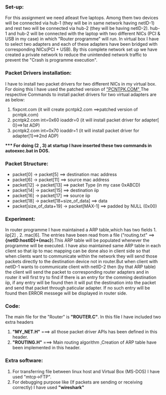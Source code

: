 <h3>Set-up:</h3> 
<p>
	For this assignment we need atleast five laptops. Among them two devices will be connected via hub-1 (they will be in same network having netID-1) and rest two will be connected via hub-2 (they will be having netID-2). hub-1 and hub-2 will be connected with the laptop with two different NICs (PCI & USB in my case) in which "Router programme" will run. In virtual box I have to select two adapters and each of these adapters have been bridged with corresponding NICs(PCI + USB). By this complete network set up we have created a private network to reduce the unintended network traffic to prevent the "Crash is programme execution".</p>

<h3>Packet Drivers installation:</h3>
	<p>
		I have to install two packet drivers for two different NICs in my virtual box. For doing this I have used the patched version of <a href="http://unix.oppserver.net/vmware/unix/fixpcnt.com">"PCNTPK.COM" </a> The respective Commands to install packet drivers for two virtual adapters are as below:
		<ol>
			<li> fixpcnt.com  (it will create pcntpk2.com ==>patched version of pcntpk.com)</li>
			<li> pcntpk2.com int=0x60 ioaddr=0 (it will install packet driver for    adapter[			0]==>1st ADP)</li>
			<li> pcntpk2.com int=0x70 ioaddr=1 (it will install packet driver for adapter[1]==>2nd ADP)</li>
		</ol>
		<b>*** For doing (2 , 3) at startup I have inserted these two commands in autoexec.bat in 		DOS.</b>
	</p>

<h3>Packet Structure:</h3>
		<ul>
			<li> packet[0] -> packet[5] ==> destination mac address</li>
			<li> packet[6] -> packet[11] ==> source mac address</li>
			<li> packet[12] -> packet[13] ==> packet Type (in my case 0xABCD)</li>
			<li> packet[14] -> packet[15] ==> destination iip</li>
			<li> packet[16] -> packet[17] ==> source iip</li>
			<li> packet[18] -> packet[18+size_of_data] ==> data</li>
			<li> packet[size_of_data+19] -> packet[MAX-1] ==> padded by NULL (0x00)</li>
		</ul>

<h3>Experiment:</h3>
	<p>	
	In router programme I have maintained a ARP table,which has two fields 1. iip[2] , 2. mac[6]. The entries have been read from a file ("routing.txt" ==>  <b>{netID:hostID}+{mac}</b>).This ARP table will be populated whenever the programme will be executed. I have also maintained same ARP table in each client so that iip to mac mapping can be done also in client side so that when clients want to communicate within the network they will send those packets directly to the destination device not in router.But when client with netID-1 wants to communicate client with netID-2 then (by that ARP table) the client will send the packet to corresponding router adapters and in router it will first try to find if there is an entry for the comming destination iip, if any entry will be found then it will put the destination into the packet and send that packet through paticular adapter. If  no such entry will be found then ERROR messege will be displayed in router side.</p>

<h3>Code:</h3>
	<p>	
	The main file for the "Router" is <b>"ROUTER.C"</b>. In this file I have included two extra headers 
		<ol>              
	    	<li>
	    		<b>"MY_NET.H"</b> ===> all those packet driver APIs has been defined in this header.  
			</li>
	   		<li> 
	   			<b>"ROUTING.H"</b> ===> Main routing algorithm ,Creation of ARP table have been implemented in this header.
	 	  	</li>
		</ol>
	</p>

<h3>Extra software:</h3>
	<p>
		<ol>
			<li> 
				For transferring file between linux host and Virtual Box (MS-DOS) I have used 	"mtcp->FTP".
			</li>
			<li> 
				For debugging purpose like (If packets are sending or receiving correctly) I have used <b>"wireshark"</b>
			</li>
		</ol>
	</p>
